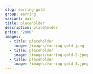 ```yaml
---
slug: earring-gold
group: earring
variant: main
title: placeholder
description: placeholder
price: "2000"
images:
  - title: placeholder
    image: /images/earring-gold.jpeg
  - title: placeholder
    image: /images/earring-gold-2.jpeg
  - title: placeholder
    image: /images/earring-gold-3.jpeg
---
```


